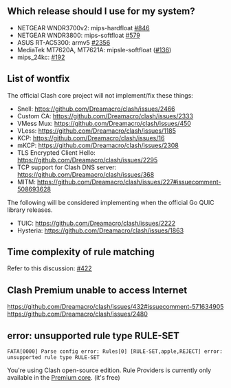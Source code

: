 ## Which release should I use for my system?

- NETGEAR WNDR3700v2: mips-hardfloat [#846](https://github.com/Dreamacro/clash/issues/846)
- NETGEAR WNDR3800: mips-softfloat [#579](https://github.com/Dreamacro/clash/issues/579)
- ASUS RT-AC5300: armv5 [#2356](https://github.com/Dreamacro/clash/issues/2356)
- MediaTek MT7620A, MT7621A: mipsle-softfloat ([#136](https://github.com/Dreamacro/clash/issues/136))
- mips_24kc: [#192](https://github.com/Dreamacro/clash/issues/192)

## List of wontfix

The official Clash core project will not implement/fix these things:

- Snell: https://github.com/Dreamacro/clash/issues/2466
- Custom CA: https://github.com/Dreamacro/clash/issues/2333
- VMess Mux: https://github.com/Dreamacro/clash/issues/450
- VLess: https://github.com/Dreamacro/clash/issues/1185
- KCP: https://github.com/Dreamacro/clash/issues/16
- mKCP: https://github.com/Dreamacro/clash/issues/2308
- TLS Encrypted Client Hello: https://github.com/Dreamacro/clash/issues/2295
- TCP support for Clash DNS server: https://github.com/Dreamacro/clash/issues/368
- MITM: https://github.com/Dreamacro/clash/issues/227#issuecomment-508693628

The following will be considered implementing when the official Go QUIC library releases.

- TUIC: https://github.com/Dreamacro/clash/issues/2222
- Hysteria: https://github.com/Dreamacro/clash/issues/1863

## Time complexity of rule matching

Refer to this discussion: [#422](https://github.com/Dreamacro/clash/issues/422)

## Clash Premium unable to access Internet

https://github.com/Dreamacro/clash/issues/432#issuecomment-571634905 https://github.com/Dreamacro/clash/issues/2480

## error: unsupported rule type RULE-SET

```undefined
FATA[0000] Parse config error: Rules[0] [RULE-SET,apple,REJECT] error: unsupported rule type RULE-SET
```

You're using Clash open-source edition. Rule Providers is currently only available in the [Premium core](https://github.com/Dreamacro/clash/releases/tag/premium). (it's free)

